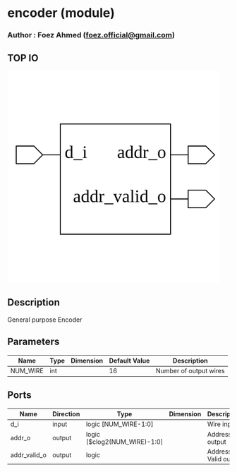 # encoder (module)

### Author : Foez Ahmed (foez.official@gmail.com)

## TOP IO
<img src="./encoder_top.svg">

## Description
 General purpose Encoder

## Parameters
|Name|Type|Dimension|Default Value|Description|
|-|-|-|-|-|
|NUM_WIRE|int||16|Number of output wires|

## Ports
|Name|Direction|Type|Dimension|Description|
|-|-|-|-|-|
|d_i|input|logic [NUM_WIRE-1:0]||Wire input|
|addr_o|output|logic [$clog2(NUM_WIRE)-1:0]||Address output|
|addr_valid_o|output|logic||Address Valid output|
